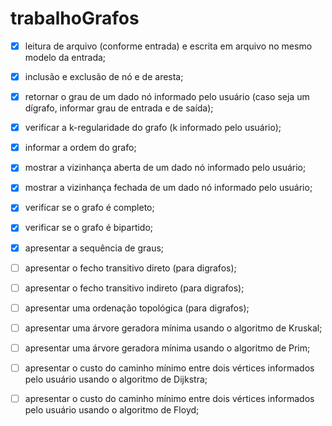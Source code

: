 # trabalhoGrafos

- [x] leitura de arquivo (conforme entrada) e
escrita em arquivo no mesmo modelo da entrada;

- [x] inclusão e exclusão de nó e de aresta;

- [x] retornar o grau de um dado nó informado pelo
usuário (caso seja um dígrafo, informar grau de
entrada e de saída);

- [x] verificar a k-regularidade do grafo (k
informado pelo usuário);

- [x] informar a ordem do grafo;

- [x] mostrar a vizinhança aberta de um dado nó
informado pelo usuário;

- [x] mostrar a vizinhança fechada de um dado nó
informado pelo usuário;

- [x] verificar se o grafo é completo;

- [x] verificar se o grafo é bipartido;

- [x] apresentar a sequência de graus;

- [ ] apresentar o fecho transitivo direto (para
digrafos);

- [ ] apresentar o fecho transitivo indireto (para
digrafos);

- [ ] apresentar uma ordenação topológica (para
digrafos);

- [ ] apresentar uma árvore geradora mínima usando
o algoritmo de Kruskal;

- [ ] apresentar uma árvore geradora mínima usando
o algoritmo de Prim;

- [ ] apresentar o custo do caminho mínimo entre
dois vértices informados pelo usuário usando o
algoritmo de Dijkstra;

- [ ] apresentar o custo do caminho mínimo entre
dois vértices informados pelo usuário usando o
algoritmo de Floyd;

